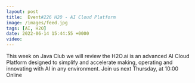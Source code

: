 ```yaml
---
layout: post
title:  Event#226 H2O - AI Cloud Platform
image: /images/feed.jpg
tags: [AI, H2O]
date: 2022-06-14 15:44:55 +0000
video: 
---
```


This week on Java Club we will review the H2O.ai is an advanced AI Cloud Platform designed to simplify and accelerate making, operating and innovating with AI in any environment.
Join us next Thursday, at 10:00 Online
